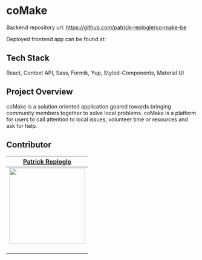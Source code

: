 # coMake

Backend repository url: https://github.com/patrick-replogle/co-make-be

Deployed frontend app can be found at:

## Tech Stack
React, Context API, Sass, Formik, Yup, Styled-Components, Material UI

## Project Overview
coMake is a solution oriented application geared towards bringing community members together to solve local problems. coMake is a platform for users to call attention to local issues, volunteer time or resources and ask for help.

## Contributor


|[Patrick Replogle](https://github.com/patrick-replogle) |                                                                                                                                                                    
| :----------------------------------------------------------------------------------------------------------------------------------------------------------------------:|
|   [<img src="https://avatars2.githubusercontent.com/u/50844285?s=400&u=7ffa88c4c221bf888b1771fec72530ac156d90c6&v=4" width = "200" />](https://github.com/patrick-replogle) |                                    
| [<img src="https://github.com/favicon.ico" width="15"> ](https://github.com/patrick-replogle)|   [ <img src="https://static.licdn.com/sc/h/al2o9zrvru7aqj8e1x2rzsrca" width="15"> ](https://www.linkedin.com/in/patrick-replogle-409a92193/)|      
